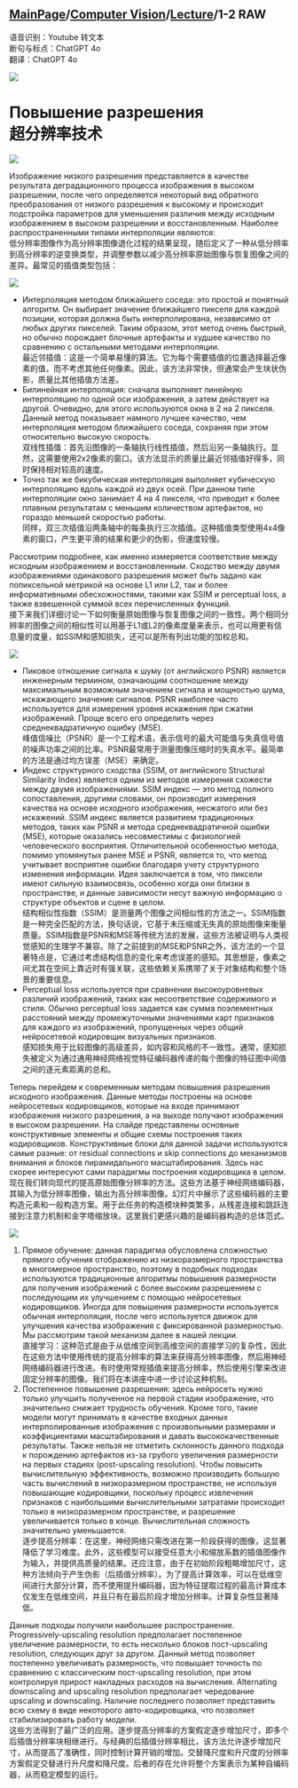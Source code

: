 ## [MainPage](../../index.md)/[Computer Vision](../README.md)/[Lecture](../Lecture.md)/1-2 RAW

语音识别：Youtube 转文本  
断句与标点：ChatGPT 4o  
翻译：ChatGPT 4o   

![](../pic/Lecture1-3.1.png)

# Повышение разрешения <br> 超分辨率技术

![](../pic/Lecture1-2.4.png)

Изображение низкого разрешения представляется в качестве результата деградационного процесса изображения в высоком разрешении, после чего определяется некоторый вид обратного преобразования от низкого разрешения к высокому и происходит подстройка параметров для уменьшения различия между исходным изображением в высоком разрешении и восстановленным. Наиболее распространенными типами интерполяции являются:  
低分辨率图像作为高分辨率图像退化过程的结果呈现，随后定义了一种从低分辨率到高分辨率的逆变换类型，并调整参数以减少高分辨率原始图像与恢复图像之间的差异。最常见的插值类型包括：

![](../pic/Lecture1-3.2.png)

- Интерполяция методом ближайшего соседа: это простой и понятный алгоритм. Он выбирает значение ближайшего пикселя для каждой позиции, которая должна быть интерполирована, независимо от любых других пикселей. Таким образом, этот метод очень быстрый, но обычно порождает блочные артефакты и худшее качество по сравнению с остальными методами интерполяции.  
  最近邻插值：这是一个简单易懂的算法。它为每个需要插值的位置选择最近像素的值，而不考虑其他任何像素。因此，该方法非常快，但通常会产生块状伪影，质量比其他插值方法差。
- Билинейная интерполяция: сначала выполняет линейную интерполяцию по одной оси изображения, а затем действует на другой. Очевидно, для этого используются окна в 2 на 2 пикселя. Данный метод показывает намного лучшее качество, чем интерполяция методом ближайшего соседа, сохраняя при этом относительно высокую скорость.  
  双线性插值：首先沿图像的一条轴执行线性插值，然后沿另一条轴执行。显然，这需要使用2x2像素的窗口。该方法显示的质量比最近邻插值好得多，同时保持相对较高的速度。
- Точно так же бикубическая интерполяция выполняет кубическую интерполяцию вдоль каждой из двух осей. При данном типе интерполяции окно занимает 4 на 4 пикселя, что приводит к более плавным результатам с меньшим количеством артефактов, но гораздо меньшей скоростью работы.  
  同样，双三次插值沿两条轴中的每条执行三次插值。这种插值类型使用4x4像素的窗口，产生更平滑的结果和更少的伪影，但速度较慢。

Рассмотрим подробнее, как именно измеряется соответствие между исходным изображением и восстановленным. Сходство между двумя изображениями одинакового разрешения может быть задано как попиксельной метрикой на основе L1 или L2, так и более информативными обесхожностями, такими как SSIM и perceptual loss, а также взвешенной суммой всех перечисленных функций.  
接下来我们详细讨论一下如何衡量原始图像与恢复图像之间的一致性。两个相同分辨率的图像之间的相似性可以用基于L1或L2的像素度量来表示，也可以用更有信息量的度量，如SSIM和感知损失，还可以是所有列出功能的加权总和。

![](../pic/Lecture1-3.3.png)

- Пиковое отношение сигнала к шуму (от английского PSNR) является инженерным термином, означающим соотношение между максимальным возможным значением сигнала и мощностью шума, искажающего значение сигналов. PSNR наиболее часто используется для измерения уровня искажения при сжатии изображений. Проще всего его определить через среднеквадратичную ошибку (MSE).  
  峰值信噪比（PSNR）是一个工程术语，表示信号的最大可能值与失真信号值的噪声功率之间的比率。PSNR最常用于测量图像压缩时的失真水平。最简单的方法是通过均方误差（MSE）来确定。
- Индекс структурного сходства (SSIM, от английского Structural Similarity Index) является одним из методов измерения схожести между двумя изображениями. SSIM индекс — это метод полного сопоставления, другими словами, он производит измерения качества на основе исходного изображения, несжатого или без искажений. SSIM индекс является развитием традиционных методов, таких как PSNR и метода среднеквадратичной ошибки (MSE), которые оказались несовместимы с физиологией человеческого восприятия. Отличительной особенностью метода, помимо упомянутых ранее MSE и PSNR, является то, что метод учитывает восприятие ошибки благодаря учету структурного изменения информации. Идея заключается в том, что пиксели имеют сильную взаимосвязь, особенно когда они близки в пространстве, и данные зависимости несут важную информацию о структуре объектов и сцене в целом.  
  结构相似性指数（SSIM）是测量两个图像之间相似性的方法之一。SSIM指数是一种完全匹配的方法，换句话说，它基于未压缩或无失真的原始图像来衡量质量。SSIM指数是PSNR和MSE等传统方法的发展，这些方法被证明与人类视觉感知的生理学不兼容。除了之前提到的MSE和PSNR之外，该方法的一个显著特点是，它通过考虑结构信息的变化来考虑误差的感知。其思想是，像素之间尤其在空间上靠近时有强关联，这些依赖关系携带了关于对象结构和整个场景的重要信息。
- Perceptual loss используется при сравнении высокоуровневых различий изображений, таких как несоответствие содержимого и стиля. Обычно perceptual loss задается как сумма поэлементных расстояний между промежуточными значениями карт признаков для каждого из изображений, пропущенных через общий нейросетевой кодировщик визуальных признаков.  
  感知损失用于比较图像的高级差异，如内容和风格的不一致性。通常，感知损失被定义为通过通用神经网络视觉特征编码器传递的每个图像的特征图中间值之间的逐元素距离的总和。

Теперь перейдем к современным методам повышения разрешения исходного изображения. Данные методы построены на основе нейросетевых кодировщиков, которые на входе принимают изображения низкого разрешения, а на выходе получают изображения в высоком разрешении. На слайде представлены основные конструктивные элементы и общие схемы построения таких кодировщиков. Конструктивные блоки для данной задачи используются самые разные: от residual connections и skip connections до механизмов внимания и блоков пирамидального масштабирования. Здесь нас скорее интересуют сами парадигмы построения кодировщика в целом.  
现在我们转向现代的提高原始图像分辨率的方法。这些方法基于神经网络编码器，其输入为低分辨率图像，输出为高分辨率图像。幻灯片中展示了这些编码器的主要构造元素和一般构造方案。用于此任务的构造模块种类繁多，从残差连接和跳跃连接到注意力机制和金字塔缩放块。这里我们更感兴趣的是编码器构造的总体范式。

![](../pic/Lecture1-3.4.png)

1. Прямое обучение: данная парадигма обусловлена сложностью прямого обучения отображению из низкоразмерного пространства в многомерное пространство, поэтому в подобных подходах используются традиционные алгоритмы повышения размерности для получения изображений с более высоким разрешением с последующим их улучшением с помощью нейросетевых кодировщиков. Иногда для повышения размерности используется обычная интерполяция, после чего используется движок для улучшения качества изображения с фиксированной размерностью. Мы рассмотрим такой механизм далее в нашей лекции.  
   直接学习：这种范式是由于从低维空间到高维空间的直接学习的复杂性，因此在这些方法中使用传统的提高分辨率的算法来获得高分辨率图像，然后用神经网络编码器进行改进。有时使用常规插值来提高分辨率，然后使用引擎来改进固定分辨率的图像。我们将在本讲座中进一步讨论这种机制。
2. Постепенное повышение разрешения: здесь нейросеть нужно только улучшить полученное на первой стадии изображение, что значительно снижает трудность обучения. Кроме того, такие модели могут принимать в качестве входных данных интерполированные изображения с произвольными размерами и коэффициентами масштабирования и давать высококачественные результаты. Также нельзя не отметить склонность данного подхода к порождению артефактов из-за грубого увеличения размерности на первых стадиях (post-upscaling resolution). Чтобы повысить вычислительную эффективность, возможно производить большую часть вычислений в низкоразмерном пространстве, не используя повышающие кодировщики, поскольку процесс извлечения признаков с наибольшими вычислительными затратами происходит только в низкоразмерном пространстве, и разрешение увеличивается только в конце. Вычислительная сложность значительно уменьшается.  
   逐步提高分辨率：在这里，神经网络只需改进在第一阶段获得的图像，这显著降低了学习难度。此外，这些模型可以接受任意大小和缩放系数的插值图像作为输入，并提供高质量的结果。还应注意，由于在初始阶段粗略增加尺寸，这种方法倾向于产生伪影（后插值分辨率）。为了提高计算效率，可以在低维空间进行大部分计算，而不使用提升编码器，因为特征提取过程的最高计算成本仅发生在低维空间，并且只有在最后阶段才增加分辨率。计算复杂性显著降低。

Данные подходы получили наибольшее распространение. Progressively-upscaling resolution предполагает постепенное увеличение размерности, то есть несколько блоков пост-upscaling resolution, следующих друг за другом. Данный метод позволяет постепенно увеличивать размерность, что повышает точность по сравнению с классическим пост-upscaling resolution, при этом контролируя прирост накладных расходов на вычисления. Alternating downscaling and upscaling resolution предполагает чередование upscaling и downscaling. Наличие последнего позволяет представить всю схему в виде некоторого авто-кодировщика, что позволяет стабилизировать работу модели.  
这些方法得到了最广泛的应用。逐步提高分辨率的方案假定逐步增加尺寸，即多个后插值分辨率块相继进行。与经典的后插值分辨率相比，该方法允许逐步增加尺寸，从而提高了准确性，同时控制计算开销的增加。交替降尺度和升尺度的分辨率方案假定交替进行升尺度和降尺度。后者的存在允许将整个方案表示为某种自编码器，从而稳定模型的运行。